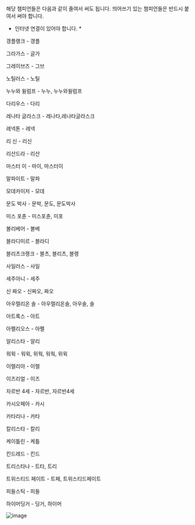 해당 챔피언들은 다음과 같이 줄여서 써도 됩니다. 띄어쓰기 있는 챔피언들은 반드시 붙여서 써야 합니다.

* 인터넷 연결이 있어야 합니다. *

갱플랭크 - 갱플

그라가스 - 글가

그레이브즈 - 그브

노틸러스 - 노틸

누누와 윌럼프 - 누누, 누누와윌럼프

다리우스 - 다리

레나타 글라스크 - 레나타,레나타글라스크

레넥톤 - 레넥

리 신 - 리신

리산드라 - 리산

마스터 이 - 마이, 마스터이

말파이트 - 말파

모데카이저 - 모데

문도 박사 - 문박, 문도, 문도박사

미스 포츈 - 미스포츈, 미포

볼리베어 - 볼베

블라디미르 - 블라디

블리츠크랭크 - 블츠, 블리츠, 블랭

사일러스 - 사일

세주아니 - 세주

신 짜오 - 신짜오, 짜오

아우렐리온 솔 - 아우렐리온솔, 아우솔, 솔

아트록스 - 아트

아펠리오스 - 아펠

알리스타 - 알리

워윅 - 워윅, 위웍, 워웍, 위윅

이렐리아 - 이렐

이즈리얼 - 이즈

자르반 4세 - 자르반, 자르반4세

카시오페아 - 카시

카타리나 - 카타

칼리스타 - 칼리

케이틀린 - 케틀

킨드레드 - 킨드

트리스타나 - 트타, 트리

트위스티드 페이트 - 트페, 트위스티드페이트

피들스틱 - 피들

하이머딩거 - 딩거, 하이머

![image](https://github.com/user-attachments/assets/5bca8b65-56ab-4437-a2a9-e6bd6ffbe140)


